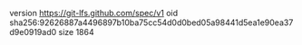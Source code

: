 version https://git-lfs.github.com/spec/v1
oid sha256:92626887a4496897b10ba75cc54d0d0bed05a98441d5ea1e90ea37d9e0919ad0
size 1864
